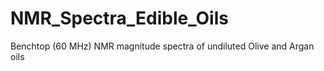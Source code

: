 # NMR_Spectra_Edible_Oils
Benchtop (60 MHz) NMR magnitude spectra of undiluted Olive and Argan oils
